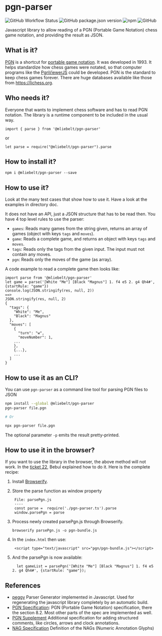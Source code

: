 # pgn-parser

![GitHub Workflow Status](https://img.shields.io/github/workflow/status/mliebelt/pgn-parser/Node.js%20CI?logo=github&label=Build%26Test)
![GitHub package.json version](https://img.shields.io/github/package-json/v/mliebelt/pgn-parser?color=33aa33&label=Version&logo=npm)
![npm](https://img.shields.io/npm/dm/@mliebelt/pgn-parser?label=Downloads&logo=npm)
![GitHub](https://img.shields.io/github/license/mliebelt/pgn-parser?label=License)
<!--- ![Libraries.io dependency status for GitHub repo](https://img.shields.io/librariesio/github/:mliebelt/:pgn-parser)
is currently not working, so it is skipped. Check that later again. --->

Javascript library to allow reading of a PGN (Portable Game Notation) chess game notation, and providing the result as JSON.

## What is it?

[PGN](http://www.saremba.de/chessgml/standards/pgn/pgn-complete.htm) is a shortcut for [portable game notation](https://en.wikipedia.org/wiki/Portable_Game_Notation). It was developed in 1993. It helps standardize how chess games were
notated, so that computer programs like the [PgnViewerJS](https://github.com/mliebelt/PgnViewerJS)  could be developed. PGN is the standard to keep chess games forever. There are huge databases available like those from https://lichess.org.

## Who needs it?

Everyone that wants to implement chess software and has to read PGN notation. The library is a runtime component to be included in the usual way.

    import { parse } from '@mliebelt/pgn-parser'

or

    let parse = require("@mliebelt/pgn-parser").parse

## How to install it?

    npm i @mliebelt/pgn-parser --save

## How to use it?

Look at the many test cases that show how to use it. Have a look at the examples in directory doc.

It does not have an API, just a JSON structure that has to be read then. You have 4 top level rules to use the parser:

* `games`: Reads many games from the string given, returns an array of games (object with keys `tags` and `moves`).
* `game`: Reads a complete game, and returns an object with keys `tags` and `moves`.
* `tags`: Reads only the tags from the given input. The input must not contain any moves.
* `pgn`: Reads only the moves of the game (as array).

A code example to read a complete game then looks like:

    import parse from '@mliebelt/pgn-parser'
    let game = parse('[White "Me"] [Black "Magnus"] 1. f4 e5 2. g4 Qh4#', {startRule: "game"})
    console.log(JSON.stringify(res, null, 2))
    ==>
    JSON.stringify(res, null, 2)
    {
      "tags": {
        "White": "Me",
        "Black": "Magnus"
      },
      "moves": [
        {
          "turn": "w",
          "moveNumber": 1,
        ...
        },
        {...},
        ...
      ]
    }

## How to use it as an CLI?

You can use `pgn-parser` as a command line tool for parsing PGN files to JSON

``` bash
npm install --global @mliebelt/pgn-parser
pgn-parser file.pgn

# Or

npx pgn-parser file.pgn
```

The optional parameter `-p` emits the result pretty-printed.

## How to use it in the browser?

If you want to use the library in the browser, the above method will not work. In the [ticket 22](https://github.com/mliebelt/pgn-parser/issues/22), Bebul explained how to do it. Here is the complete recipe:

1. Install [Browserify](http://browserify.org/).
1. Store the parse function as window property

        File: parsePgn.js
        ----
        const parse =  require('./pgn-parser.ts').parse
        window.parsePgn = parse

1. Process newly created parsePgn.js through Browserify.

       browserify parsePgn.js -o pgn-bundle.js

1. In the `index.html` then use:

        <script type="text/javascript" src="pgn/pgn-bundle.js"></script>

1. And the parsePgn is now available:

         let gameList = parsePgn('[White "Me"] [Black "Magnus"] 1. f4 e5 2. g4 Qh4#', {startRule: "game"});        

## References

* [peggy](https://github.com/peggyjs/peggy) Parser Generator implemented in Javascript. Used for regenerating the javascript library completely by an automatic build.
* [PGN Specification](https://github.com/mliebelt/pgn-spec-commented/blob/main/pgn-specification.md): PGN (Portable Game Notation) specification, there the section 8.2. Most other parts of the spec are implemented as well.
* [PGN Supplement](https://github.com/mliebelt/pgn-spec-commented/blob/main/pgn-spec-supplement.md) Additional specification for adding structured comments, like circles, arrows and clock annotations.
* [NAG Specification](http://en.wikipedia.org/wiki/Numeric_Annotation_Glyphs) Definition of the NAGs (Numeric Annotation Glyphs)
